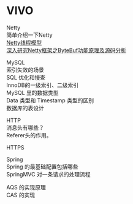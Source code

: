# VIVO

Netty  
简单介绍一下Netty  
[Netty线程模型](https://mp.weixin.qq.com/s?__biz=MzA4NDc2MDQ1Nw==&mid=2650238318&idx=1&sn=cabe994e073fa5dfc35ce4c7d343a0d7&chksm=87e18f88b096069e5077c49c70c6fc856da2b6d219f006f2bae5b79e8f74ab5b4bc9244b98f4#rd)  
[深入研究Netty框架之ByteBuf功能原理及源码分析](https://my.oschina.net/7001/blog/742236)  

MySQL  
索引失效的场景  
SQL 优化和慢查  
InnoDB的一级索引、二级索引  
MySQL 里的数据类型  
Data 类型和 Timestamp 类型的区别  
数据库的表设计  

HTTP  
消息头有哪些？  
Referer头的作用。

HTTPS  

Spring  
Spring 的最基础配置包括哪些  
SpringMVC 对一条请求的处理流程  


AQS 的实现原理  
CAS 的实现  
